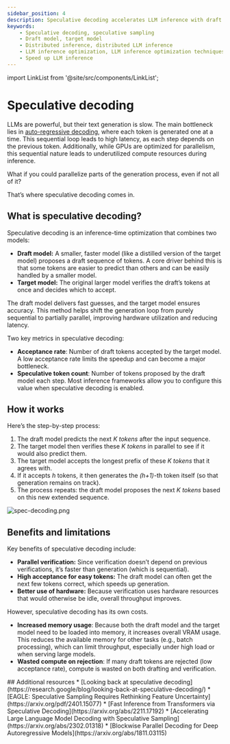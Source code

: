 ```yaml
---
sidebar_position: 4
description: Speculative decoding accelerates LLM inference with draft model predictions verified by the target model.
keywords:
    - Speculative decoding, speculative sampling
    - Draft model, target model
    - Distributed inference, distributed LLM inference
    - LLM inference optimization, LLM inference optimization techniques​
    - Speed up LLM inference
---
```


import LinkList from '@site/src/components/LinkList';

# Speculative decoding

LLMs are powerful, but their text generation is slow. The main bottleneck lies in [auto-regressive decoding](../llm-inference-basics/how-does-llm-inference-work#the-two-phases-of-llm-inference), where each token is generated one at a time. This sequential loop leads to high latency, as each step depends on the previous token. Additionally, while GPUs are optimized for parallelism, this sequential nature leads to underutilized compute resources during inference.

What if you could parallelize parts of the generation process, even if not all of it?

That’s where speculative decoding comes in.

## What is speculative decoding?

Speculative decoding is an inference-time optimization that combines two models:

- **Draft model:** A smaller, faster model (like a distilled version of the target model) proposes a draft sequence of tokens. A core driver behind this is that some tokens are easier to predict than others and can be easily handled by a smaller model.
- **Target model:** The original larger model verifies the draft’s tokens at once and decides which to accept.

The draft model delivers fast guesses, and the target model ensures accuracy. This method helps shift the generation loop from purely sequential to partially parallel, improving hardware utilization and reducing latency.

Two key metrics in speculative decoding:

- **Acceptance rate**: Number of draft tokens accepted by the target model. A low acceptance rate limits the speedup and can become a major bottleneck.
- **Speculative token count**: Number of tokens proposed by the draft model each step. Most inference frameworks allow you to configure this value when speculative decoding is enabled.

## How it works

Here’s the step-by-step process:

1. The draft model predicts the next *K tokens* after the input sequence.
2. The target model then verifies these *K tokens* in parallel to see if it would also predict them.
3. The target model accepts the longest prefix of these *K tokens* that it agrees with.
4. If it accepts *h* tokens, it then generates the *(h+1)*-th token itself (so that generation remains on track).
5. The process repeats: the draft model proposes the next *K tokens* based on this new extended sequence.
    
![spec-decoding.png](./img/spec-decoding.png)
    
## Benefits and limitations

Key benefits of speculative decoding include:

- **Parallel verification:** Since verification doesn’t depend on previous verifications, it’s faster than generation (which is sequential).
- **High acceptance for easy tokens:** The draft model can often get the next few tokens correct, which speeds up generation.
- **Better use of hardware:** Because verification uses hardware resources that would otherwise be idle, overall throughput improves.

However, speculative decoding has its own costs. 

- **Increased memory usage**: Because both the draft model and the target model need to be loaded into memory, it increases overall VRAM usage. This reduces the available memory for other tasks (e.g., batch processing), which can limit throughput, especially under high load or when serving large models.
- **Wasted compute on rejection**: If many draft tokens are rejected (low acceptance rate), compute is wasted on both drafting and verification.

<LinkList>
  ## Additional resources
  * [Looking back at speculative decoding](https://research.google/blog/looking-back-at-speculative-decoding/)
  * [EAGLE: Speculative Sampling Requires Rethinking Feature Uncertainty](https://arxiv.org/pdf/2401.15077)
  * [Fast Inference from Transformers via Speculative Decoding](https://arxiv.org/abs/2211.17192)
  * [Accelerating Large Language Model Decoding with Speculative Sampling](https://arxiv.org/abs/2302.01318)
  * [Blockwise Parallel Decoding for Deep Autoregressive Models](https://arxiv.org/abs/1811.03115)
</LinkList>
